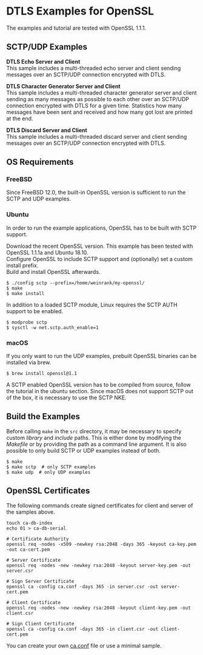 # DTLS Examples for OpenSSL
The examples and tutorial are tested with OpenSSL 1.1.1.

## SCTP/UDP Examples
**DTLS Echo Server and Client**  
This sample includes a multi-threaded echo server and client sending messages over an SCTP/UDP connection encrypted with DTLS.

**DTLS Character Generator Server and Client**  
This sample includes a multi-threaded character generator server and client sending as many messages as possible to each other over an SCTP/UDP connection encrypted with DTLS for a given time.
Statistics how many messages have been sent and received and how many got lost are printed at the end.

**DTLS Discard Server and Client**  
This sample includes a multi-threaded discard server and client sending messages over an SCTP/UDP connection encrypted with DTLS.

## OS Requirements
### FreeBSD
Since FreeBSD 12.0, the built-in OpenSSL version is sufficient to run the SCTP and UDP examples.

### Ubuntu
In order to run the example applications, OpenSSL has to be built with SCTP support.

Download the recent OpenSSL version.
This example has been tested with OpenSSL 1.1.1a and Ubuntu 18.10.  
Configure OpenSSL to include SCTP support and (optionally) set a custom install prefix.  
Build and install OpenSSL afterwards.

```
$ ./config sctp --prefix=/home/weinrank/my-openssl/
$ make
$ make install
```

In addition to a loaded SCTP module, Linux requires the SCTP AUTH support to be enabled.
```
$ modprobe sctp
$ sysctl -w net.sctp.auth_enable=1
```

### macOS
If you only want to run the UDP examples, prebuilt OpenSSL binaries can be installed via brew.
```
$ brew install openssl@1.1
```

A SCTP enabled OpenSSL version has to be compiled from source, follow the tutorial in the ubuntu section.
Since macOS does not support SCTP out of the box, it is necessary to use the SCTP NKE.

## Build the Examples
Before calling `make` in the `src` directory, it may be necessary to specify custom *library* and *include* paths.
This is either done by modifying the *Makefile* or by providing the path as a command line argument.
It is also possible to only build SCTP or UDP examples instead of both.

```
$ make
$ make sctp  # only SCTP examples
$ make udp  # only UDP examples
```

## OpenSSL Certificates
The following commands create signed certificates for client and server of the samples above.
```
touch ca-db-index
echo 01 > ca-db-serial

# Certificate Authority
openssl req -nodes -x509 -newkey rsa:2048 -days 365 -keyout ca-key.pem -out ca-cert.pem

# Server Certificate
openssl req -nodes -new -newkey rsa:2048 -keyout server-key.pem -out server.csr

# Sign Server Certificate
openssl ca -config ca.conf -days 365 -in server.csr -out server-cert.pem

# Client Certificate
openssl req -nodes -new -newkey rsa:2048 -keyout client-key.pem -out client.csr

# Sign Client Certificate
openssl ca -config ca.conf -days 365 -in client.csr -out client-cert.pem
```

You can create your own [ca.conf](ca.conf) file or use a minimal sample.

